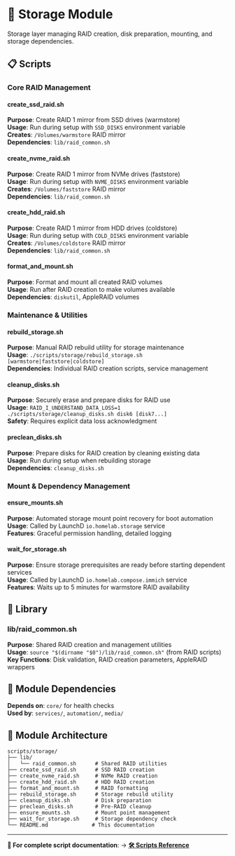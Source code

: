 # 💾 Storage Module

Storage layer managing RAID creation, disk preparation, mounting, and storage dependencies.

## 📋 Scripts

### **Core RAID Management**

#### **create_ssd_raid.sh**
**Purpose**: Create RAID 1 mirror from SSD drives (warmstore)  
**Usage**: Run during setup with `SSD_DISKS` environment variable  
**Creates**: `/Volumes/warmstore` RAID mirror  
**Dependencies**: `lib/raid_common.sh`

#### **create_nvme_raid.sh**  
**Purpose**: Create RAID 1 mirror from NVMe drives (faststore)  
**Usage**: Run during setup with `NVME_DISKS` environment variable  
**Creates**: `/Volumes/faststore` RAID mirror  
**Dependencies**: `lib/raid_common.sh`

#### **create_hdd_raid.sh**
**Purpose**: Create RAID 1 mirror from HDD drives (coldstore)  
**Usage**: Run during setup with `COLD_DISKS` environment variable  
**Creates**: `/Volumes/coldstore` RAID mirror  
**Dependencies**: `lib/raid_common.sh`

#### **format_and_mount.sh**
**Purpose**: Format and mount all created RAID volumes  
**Usage**: Run after RAID creation to make volumes available  
**Dependencies**: `diskutil`, AppleRAID volumes

### **Maintenance & Utilities**

#### **rebuild_storage.sh**
**Purpose**: Manual RAID rebuild utility for storage maintenance  
**Usage**: `./scripts/storage/rebuild_storage.sh [warmstore|faststore|coldstore]`  
**Dependencies**: Individual RAID creation scripts, service management

#### **cleanup_disks.sh**
**Purpose**: Securely erase and prepare disks for RAID use  
**Usage**: `RAID_I_UNDERSTAND_DATA_LOSS=1 ./scripts/storage/cleanup_disks.sh disk6 [disk7...]`  
**Safety**: Requires explicit data loss acknowledgment

#### **preclean_disks.sh**
**Purpose**: Prepare disks for RAID creation by cleaning existing data  
**Usage**: Run during setup when rebuilding storage  
**Dependencies**: `cleanup_disks.sh`

### **Mount & Dependency Management**

#### **ensure_mounts.sh**
**Purpose**: Automated storage mount point recovery for boot automation  
**Usage**: Called by LaunchD `io.homelab.storage` service  
**Features**: Graceful permission handling, detailed logging

#### **wait_for_storage.sh**
**Purpose**: Ensure storage prerequisites are ready before starting dependent services  
**Usage**: Called by LaunchD `io.homelab.compose.immich` service  
**Features**: Waits up to 5 minutes for warmstore RAID availability

## 📁 Library

### **lib/raid_common.sh**
**Purpose**: Shared RAID creation and management utilities  
**Usage**: `source "$(dirname "$0")/lib/raid_common.sh"` (from RAID scripts)  
**Key Functions**: Disk validation, RAID creation parameters, AppleRAID wrappers

## 🔗 Module Dependencies

**Depends on**: `core/` for health checks  
**Used by**: `services/`, `automation/`, `media/`

## 📁 Module Architecture

```
scripts/storage/
├── lib/
│   └── raid_common.sh      # Shared RAID utilities
├── create_ssd_raid.sh      # SSD RAID creation
├── create_nvme_raid.sh     # NVMe RAID creation  
├── create_hdd_raid.sh      # HDD RAID creation
├── format_and_mount.sh     # RAID formatting
├── rebuild_storage.sh      # Storage rebuild utility
├── cleanup_disks.sh        # Disk preparation
├── preclean_disks.sh       # Pre-RAID cleanup
├── ensure_mounts.sh        # Mount point management
├── wait_for_storage.sh     # Storage dependency check
└── README.md              # This documentation
```

---

**📖 For complete script documentation**: → [**🛠️ Scripts Reference**](../README.md)

